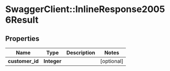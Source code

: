 # SwaggerClient::InlineResponse20056Result

## Properties
Name | Type | Description | Notes
------------ | ------------- | ------------- | -------------
**customer_id** | **Integer** |  | [optional] 



